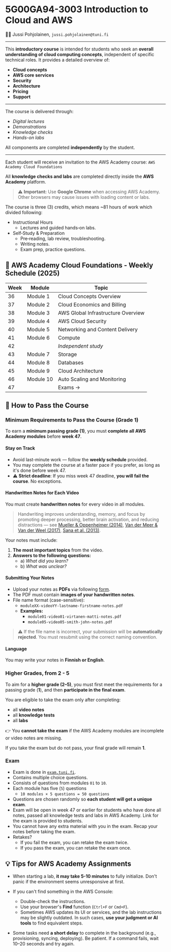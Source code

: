 # 5G00GA94-3003 Introduction to Cloud and AWS

🧑‍💻 Jussi Pohjolainen, `jussi.pohjolainen@tuni.fi`

---

This **introductory course** is intended for students who seek an **overall understanding of cloud computing concepts**, independent of specific technical roles.
It provides a detailed overview of:

- **Cloud concepts**
- **AWS core services**
- **Security**
- **Architecture**
- **Pricing**
- **Support**

---

The course is delivered through:

- _Digital lectures_
- _Demonstrations_
- _Knowledge checks_
- _Hands-on labs_

All components are completed **independently** by the student.

---

Each student will receive an invitation to the AWS Academy course:
`AWS Academy Cloud Foundations`

All **knowledge checks and labs** are completed directly inside the **AWS Academy** platform.

> ⚠️ **Important:** Use **Google Chrome** when accessing AWS Academy.
> Other browsers may cause issues with loading content or labs.

The course is three (3) credits, which means ~81 hours of work which divided following:

- Instructional Hours
  - Lectures and guided hands‑on labs.
- Self‑Study & Preparation
  - Pre‑reading, lab review, troubleshooting.
  - Writing notes.
  - Exam prep, practice questions.

## 📅 AWS Academy Cloud Foundations - Weekly Schedule (2025)

| Week | Module    | Topic                              |
| ---- | --------- | ---------------------------------- |
| 36   | Module 1  | Cloud Concepts Overview            |
| 37   | Module 2  | Cloud Economics and Billing        |
| 38   | Module 3  | AWS Global Infrastructure Overview |
| 39   | Module 4  | AWS Cloud Security                 |
| 40   | Module 5  | Networking and Content Delivery    |
| 41   | Module 6  | Compute                            |
| 42   |           | _Independent study_                |
| 43   | Module 7  | Storage                            |
| 44   | Module 8  | Databases                          |
| 45   | Module 9  | Cloud Architecture                 |
| 46   | Module 10 | Auto Scaling and Monitoring        |
| 47   |           | Exams →                            |

## 🎯 How to Pass the Course

### Minimum Requirements to Pass the Course (Grade 1)

To earn a **minimum passing grade (1)**, you must **complete all AWS Academy modules** before **week 47**.

#### Stay on Track

- Avoid last-minute work — follow the **weekly schedule** provided.
- You may complete the course at a faster pace if you prefer, as long as it's done before week 47.
- ⚠️ **Strict deadline**: If you miss week 47 deadline, **you will fail the course**. No exceptions.

#### Handwritten Notes for Each Video

You must create **handwritten notes** for every video in all modules.

> Handwriting improves understanding, memory, and focus by promoting
> deeper processing, better brain activation, and reducing distractions — see [Mueller & Oppenheimer (2014)](https://doi.org/10.1177/0956797614524581), [Van der Meer & Van der Weel (2017)](https://doi.org/10.3389/fpsyg.2017.00706), [Sana et al. (2013)](https://doi.org/10.1016/j.compedu.2012.10.003).

Your notes must include:

1. **The most important topics** from the video.
2. **Answers to the following questions:**
   - a) _What did you learn?_
   - b) _What was unclear?_

#### Submitting Your Notes

- Upload your notes as **PDFs** via following [form](https://forms.cloud.microsoft/Pages/ResponsePage.aspx?id=r0Rp-nzM2EyRVMARMnmJELTaXhmZ3l1Al4wTyiKl20lUNEQ0OVZPVTBENThUTERSUzBOMUFVVFQySy4u).
- The PDF must contain **images of your handwritten notes**.
- File name format (case-sensitive):
  - `moduleXX-videoYY-lastname-firstname-notes.pdf`
  - **Examples:**
    - `module01-video01-virtanen-matti-notes.pdf`
    - `module05-video05-smith-john-notes.pdf`

> ⚠️ If the file name is incorrect, your submission will be **automatically rejected**. You must resubmit using the correct naming convention.

#### Language

You may write your notes in **Finnish or English**.

### Higher Grades, from 2 - 5

To aim for a **higher grade (2–5)**, you must first meet the requirements for a passing grade (**1**), and then **participate in the final exam**.

You are eligible to take the exam only after completing:

- all **video notes**
- all **knowledge tests**
- all **labs**

👉 You **cannot take the exam** if the AWS Academy modules are incomplete or video notes are missing.

If you take the exam but do not pass, your final grade will remain **1**.

### Exam

- Exam is done in [`exam.tuni.fi`](https://sites.tuni.fi/exam/).
- Contains multiple choice questions.
- Consists of questions from modules `01` to `10`.
- Each module has five (`5`) questions
  - `10 modules × 5 questions = 50 questions`
- Questions are chosen randomly so **each student will get a unique exam**.
- Exam will be open in week 47 or earlier for students who have done all notes, passed all knowledge tests and labs in AWS Academy. Link for the exam is provided to students.
- You cannot have any extra material with you in the exam. Recap your notes before taking the exam.
- Retakes?
  - If you fail the exam, you can retake the exam twice.
  - If you pass the exam, you can retake the exam once.

## 💡 Tips for AWS Academy Assignments

- When starting a lab, **it may take 5-10 minutes** to fully initialize. Don't panic if the environment seems unresponsive at first.

- If you can't find something in the AWS Console:

  - Double-check the instructions.
  - Use your browser's **Find** function (`Ctrl+F` or `Cmd+F`).
  - Sometimes AWS updates its UI or services, and the lab instructions may be slightly outdated. In such cases, **use your judgment or AI tools** to find equivalent steps.

- Some tasks need **a short delay** to complete in the background (e.g., provisioning, syncing, deploying). Be patient. If a command fails, wait 10–20 seconds and try again.
